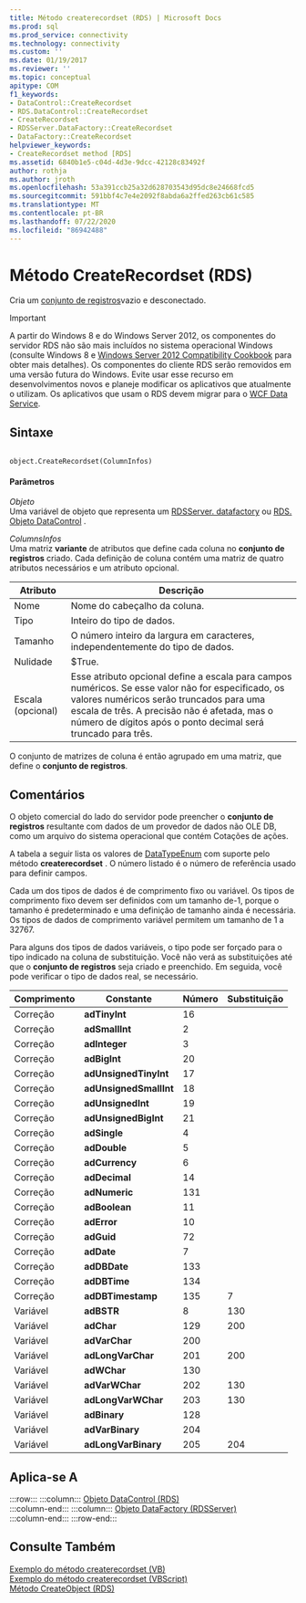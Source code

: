 ```yaml
---
title: Método createrecordset (RDS) | Microsoft Docs
ms.prod: sql
ms.prod_service: connectivity
ms.technology: connectivity
ms.custom: ''
ms.date: 01/19/2017
ms.reviewer: ''
ms.topic: conceptual
apitype: COM
f1_keywords:
- DataControl::CreateRecordset
- RDS.DataControl::CreateRecordset
- CreateRecordset
- RDSServer.DataFactory::CreateRecordset
- DataFactory::CreateRecordset
helpviewer_keywords:
- CreateRecordset method [RDS]
ms.assetid: 6840b1e5-c04d-4d3e-9dcc-42128c83492f
author: rothja
ms.author: jroth
ms.openlocfilehash: 53a391ccb25a32d628703543d95dc8e24668fcd5
ms.sourcegitcommit: 591bbf4c7e4e2092f8abda6a2ffed263cb61c585
ms.translationtype: MT
ms.contentlocale: pt-BR
ms.lasthandoff: 07/22/2020
ms.locfileid: "86942488"
---
```

# <a name="createrecordset-method-rds"></a>Método CreateRecordset (RDS)
Cria um [conjunto de registros](../../../ado/reference/ado-api/recordset-object-ado.md)vazio e desconectado.  
  
> [!IMPORTANT]
>  A partir do Windows 8 e do Windows Server 2012, os componentes do servidor RDS não são mais incluídos no sistema operacional Windows (consulte Windows 8 e [Windows Server 2012 Compatibility Cookbook](https://www.microsoft.com/download/details.aspx?id=27416) para obter mais detalhes). Os componentes do cliente RDS serão removidos em uma versão futura do Windows. Evite usar esse recurso em desenvolvimentos novos e planeje modificar os aplicativos que atualmente o utilizam. Os aplicativos que usam o RDS devem migrar para o [WCF Data Service](https://go.microsoft.com/fwlink/?LinkId=199565).  
  
## <a name="syntax"></a>Sintaxe  
  
```  
  
object.CreateRecordset(ColumnInfos)  
```  
  
#### <a name="parameters"></a>Parâmetros  
 *Objeto*  
 Uma variável de objeto que representa um [RDSServer. datafactory](../../../ado/reference/rds-api/datafactory-object-rdsserver.md) ou [RDS. Objeto DataControl](../../../ado/reference/rds-api/datacontrol-object-rds.md) .  
  
 *ColumnsInfos*  
 Uma matriz **variante** de atributos que define cada coluna no **conjunto de registros** criado. Cada definição de coluna contém uma matriz de quatro atributos necessários e um atributo opcional.  
  
|Atributo|Descrição|  
|---------------|-----------------|  
|Nome|Nome do cabeçalho da coluna.|  
|Tipo|Inteiro do tipo de dados.|  
|Tamanho|O número inteiro da largura em caracteres, independentemente do tipo de dados.|  
|Nulidade|$True.|  
|Escala (opcional)|Esse atributo opcional define a escala para campos numéricos. Se esse valor não for especificado, os valores numéricos serão truncados para uma escala de três. A precisão não é afetada, mas o número de dígitos após o ponto decimal será truncado para três.|  
  
 O conjunto de matrizes de coluna é então agrupado em uma matriz, que define o **conjunto de registros**.  
  
## <a name="remarks"></a>Comentários  
 O objeto comercial do lado do servidor pode preencher o **conjunto de registros** resultante com dados de um provedor de dados não OLE DB, como um arquivo do sistema operacional que contém Cotações de ações.  
  
 A tabela a seguir lista os valores de [DataTypeEnum](../../../ado/reference/ado-api/datatypeenum.md) com suporte pelo método **createrecordset** . O número listado é o número de referência usado para definir campos.  
  
 Cada um dos tipos de dados é de comprimento fixo ou variável. Os tipos de comprimento fixo devem ser definidos com um tamanho de-1, porque o tamanho é predeterminado e uma definição de tamanho ainda é necessária. Os tipos de dados de comprimento variável permitem um tamanho de 1 a 32767.  
  
 Para alguns dos tipos de dados variáveis, o tipo pode ser forçado para o tipo indicado na coluna de substituição. Você não verá as substituições até que o **conjunto de registros** seja criado e preenchido. Em seguida, você pode verificar o tipo de dados real, se necessário.  
  
|Comprimento|Constante|Número|Substituição|  
|------------|--------------|------------|------------------|  
|Correção|**adTinyInt**|16||  
|Correção|**adSmallInt**|2||  
|Correção|**adInteger**|3||  
|Correção|**adBigInt**|20||  
|Correção|**adUnsignedTinyInt**|17||  
|Correção|**adUnsignedSmallInt**|18||  
|Correção|**adUnsignedInt**|19||  
|Correção|**adUnsignedBigInt**|21||  
|Correção|**adSingle**|4||  
|Correção|**adDouble**|5||  
|Correção|**adCurrency**|6||  
|Correção|**adDecimal**|14||  
|Correção|**adNumeric**|131||  
|Correção|**adBoolean**|11||  
|Correção|**adError**|10||  
|Correção|**adGuid**|72||  
|Correção|**adDate**|7||  
|Correção|**adDBDate**|133||  
|Correção|**adDBTime**|134||  
|Correção|**adDBTimestamp**|135|7|  
|Variável|**adBSTR**|8|130|  
|Variável|**adChar**|129|200|  
|Variável|**adVarChar**|200||  
|Variável|**adLongVarChar**|201|200|  
|Variável|**adWChar**|130||  
|Variável|**adVarWChar**|202|130|  
|Variável|**adLongVarWChar**|203|130|  
|Variável|**adBinary**|128||  
|Variável|**adVarBinary**|204||  
|Variável|**adLongVarBinary**|205|204|  
  
## <a name="applies-to"></a>Aplica-se A  

:::row:::
    :::column:::
        [Objeto DataControl (RDS)](../../../ado/reference/rds-api/datacontrol-object-rds.md)  
    :::column-end:::
    :::column:::
        [Objeto DataFactory (RDSServer)](../../../ado/reference/rds-api/datafactory-object-rdsserver.md)  
    :::column-end:::
:::row-end:::

## <a name="see-also"></a>Consulte Também  
 [Exemplo do método createrecordset (VB)](../../../ado/reference/ado-api/createrecordset-method-example-vb.md)   
 [Exemplo do método createrecordset (VBScript)](../../../ado/reference/rds-api/createrecordset-method-example-vbscript.md)   
 [Método CreateObject (RDS)](../../../ado/reference/rds-api/createobject-method-rds.md)



